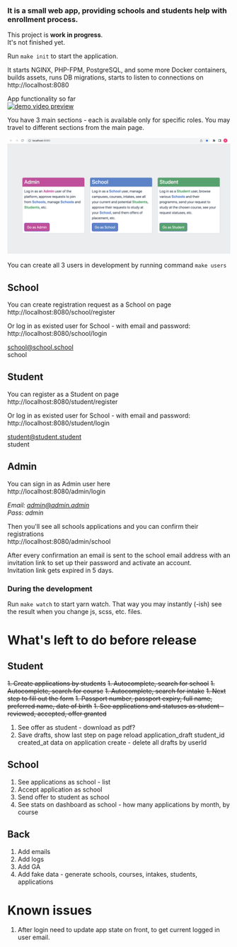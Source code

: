 ### It is a small web app, providing schools and students help with enrollment process.<br>

This project is **work in progress**.<br>
It's not finished yet.

Run `make init` to start the application.

It starts NGINX, PHP-FPM, PostgreSQL, and some more Docker containers, builds assets, runs DB migrations, starts to listen to connections on http://localhost:8080


App functionality so far<br>
[![demo video preview](https://img.youtube.com/vi/QYguU9Ar0MU/0.jpg)](https://youtu.be/QYguU9Ar0MU)

You have 3 main sections - each is available only for specific roles.
You may travel to different sections from the main page.

![img.png](docs/main-page.png)

You can create all 3 users in development by running command `make users`<br>

## School
You can create registration request as a School on page<br>
http://localhost:8080/school/register

Or log in as existed user for School - with email and password:
http://localhost:8080/school/login

school@school.school<br>
school

## Student
You can register as a Student on page<br>
http://localhost:8080/student/register

Or log in as existed user for School - with email and password:
http://localhost:8080/student/login

student@student.student<br>
student

## Admin
You can sign in as Admin user here<br>
http://localhost:8080/admin/login

_Email: admin@admin.admin<br>
Pass: admin_

Then you'll see all schools applications and you can confirm their registrations<br>
http://localhost:8080/admin/school

After every confirmation an email is sent to the school email address with an invitation link to set up their password and activate an account.<br>
Invitation link gets expired in 5 days.


### During the development

Run `make watch` to start yarn watch. That way you may instantly (-ish) see the result when you change js, scss, etc. files. 

# What's left to do before release

## Student

~~1. Create applications by students~~
   ~~1. Autocomplete, search for school~~
   ~~1. Autocomplete, search for course~~
   ~~1. Autocomplete, search for intake~~
   ~~1. Next step to fill out the form~~
   ~~1. Passport number, passport expiry, full name, preferred name, date of birth~~
~~1. See applications and statuses as student - reviewed, accepted, offer granted~~
1. See offer as student - download as pdf?
1. Save drafts, show last step on page reload
application_draft
   student_id
   created_at
   data
on application create - delete all drafts by userId

## School

1. See applications as school - list
1. Accept application as school
1. Send offer to student as school
1. See stats on dashboard as school - how many applications by month, by course

## Back

1. Add emails
1. Add logs
1. Add GA
1. Add fake data - generate schools, courses, intakes, students, applications

# Known issues
1. After login need to update app state on front, to get current logged in user email.